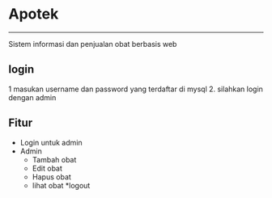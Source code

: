 # Apotek 
---
Sistem informasi dan penjualan obat berbasis web

## login
1 masukan username dan password yang terdaftar di mysql 
2. silahkan login dengan admin

## Fitur
* Login untuk admin
* Admin
  * Tambah obat
  * Edit obat
  * Hapus obat
  * lihat obat
  *logout
